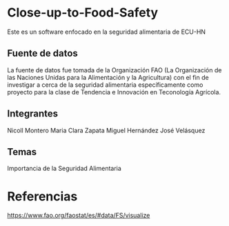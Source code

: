# Close-up-to-Food-Safety
Este es un software enfocado en la seguridad alimentaria de ECU-HN

## Fuente de datos
La fuente de datos fue tomada de la Organización FAO (La Organización de las Naciones Unidas para la Alimentación y la Agricultura) con el fin de investigar a cerca de la seguridad alimentaria específicamente como proyecto para la clase de Tendencia e Innovación en Teconología Agrícola.

## Integrantes
Nicoll Montero
Maria Clara Zapata
Miguel Hernández
José Velásquez

## Temas
Importancia de la Seguridad Alimentaria

# Referencias
https://www.fao.org/faostat/es/#data/FS/visualize
